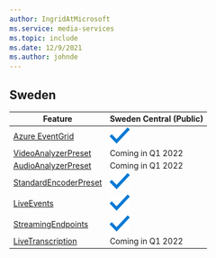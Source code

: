 ```yaml
---
author: IngridAtMicrosoft
ms.service: media-services 
ms.topic: include
ms.date: 12/9/2021
ms.author: johnde
---
```


<!--Feature availability in region-->
## Sweden

| Feature                                                               | Sweden Central (Public)                                                                                      |
| --------------------------------------------------------------------- | ------------------------------------------------------------------------------------------------------------ |
| [Azure EventGrid](../monitoring/reacting-to-media-services-events.md) | ![Azure EventGrid Sweden Central (Public) general availability](../media/azure-clouds-regions/ga.svg)        |
| [VideoAnalyzerPreset](../analyze-video-audio-files-concept.md)        | Coming in Q1 2022                                                                                                            |
| [AudioAnalyzerPreset](../analyze-video-audio-files-concept.md)        | Coming in Q1 2022                                                                                                            |
| [StandardEncoderPreset](../encode-concept.md)                         | ![StandardEncoderPreset Sweden Central  (Public) general availability](../media/azure-clouds-regions/ga.svg) |
| [LiveEvents](../stream-live-streaming-concept.md)                     | ![LiveEvents Sweden Central (Public) general availability](../media/azure-clouds-regions/ga.svg)             |
| [StreamingEndpoints](../stream-streaming-endpoint-concept.md)         | ![StreamingEndpoints Sweden Central  (Public) general availability](../media/azure-clouds-regions/ga.svg)    |
| [LiveTranscription](../live-event-live-transcription-how-to.md)       | Coming in Q1 2022                                                                                                           |